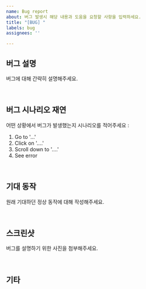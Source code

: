 ```yaml
---
name: Bug report
about: 버그 발생시 해당 내용과 도움을 요청할 사항을 입력하세요.
title: "[BUG] "
labels: bug
assignees: ''

---
```


## 버그 설명

버그에 대해 간략히 설명해주세요.

<br />

## 버그 시나리오 재연

어떤 상황에서 버그가 발생했는지 시나리오를 적어주세요 :  

1. Go to '...'
2. Click on '....'
3. Scroll down to '....'
4. See error

<br />

## 기대 동작

원래 기대하던 정상 동작에 대해 작성해주세요.

<br />

## 스크린샷

버그를 설명하기 위한 사진을 첨부해주세요.

<br />

## 기타
